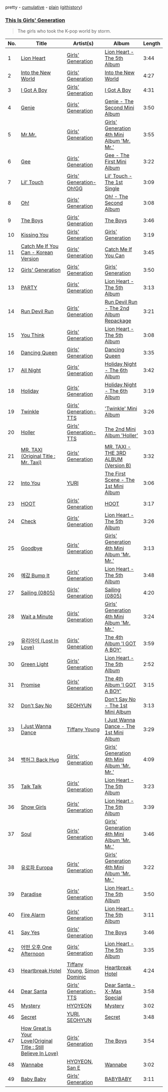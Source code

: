 pretty - [cumulative](/playlists/cumulative/This%20Is%20Girls'%20Generation.md) - [plain](/playlists/plain/37i9dQZF1DWSw3yrhD9FUj) ([githistory](https://github.githistory.xyz/tg-z/spotify-playlist-archive/blob/main/playlists/plain/37i9dQZF1DWSw3yrhD9FUj))

### [This Is Girls' Generation](https://open.spotify.com/playlist/37i9dQZF1DWSw3yrhD9FUj)

> The girls who took the K-pop world by storm.

| No. | Title | Artist(s) | Album | Length |
|---|---|---|---|---|
| 1 | [Lion Heart](https://open.spotify.com/track/17gohmCYDlZSYxp41xqVQ8) | [Girls' Generation](https://open.spotify.com/artist/0Sadg1vgvaPqGTOjxu0N6c) | [Lion Heart - The 5th Album](https://open.spotify.com/album/5NlwMhwLycO4kyzphjhM3e) | 3:44 |
| 2 | [Into the New World](https://open.spotify.com/track/24Gy6lVtCd8nOL2vzZiFyV) | [Girls' Generation](https://open.spotify.com/artist/0Sadg1vgvaPqGTOjxu0N6c) | [Into the New World](https://open.spotify.com/album/6EmLwnyjJRVgNOmOUpVhzz) | 4:27 |
| 3 | [I Got A Boy](https://open.spotify.com/track/1w3NKvQH0sizDnL2G0keq4) | [Girls' Generation](https://open.spotify.com/artist/0Sadg1vgvaPqGTOjxu0N6c) | [I Got A Boy](https://open.spotify.com/album/2gFTUesWGzUHyT26slYlKH) | 4:31 |
| 4 | [Genie](https://open.spotify.com/track/7m48u7EC4gnCfAhwoLfbCE) | [Girls' Generation](https://open.spotify.com/artist/0Sadg1vgvaPqGTOjxu0N6c) | [Genie - The Second Mini Album](https://open.spotify.com/album/7dXtKHYGXhQZCE2mEg0l93) | 3:50 |
| 5 | [Mr.Mr.](https://open.spotify.com/track/1hrZVbWwU6v4WAjOjv0xGo) | [Girls' Generation](https://open.spotify.com/artist/0Sadg1vgvaPqGTOjxu0N6c) | [Girls' Generation 4th Mini Album 'Mr. Mr.'](https://open.spotify.com/album/1w86o0LJYVmBExlyxWp00l) | 3:55 |
| 6 | [Gee](https://open.spotify.com/track/2BQIMF7CyLe2xAKzh74A4C) | [Girls' Generation](https://open.spotify.com/artist/0Sadg1vgvaPqGTOjxu0N6c) | [Gee - The First Mini Album](https://open.spotify.com/album/4YroJ4NELkaJ34JjEZ6RyJ) | 3:22 |
| 7 | [Lil’ Touch](https://open.spotify.com/track/4D5Ode2OfZMxIwQyvmhUe8) | [Girls' Generation-Oh!GG](https://open.spotify.com/artist/1foL9hLC9M6U94dINtOYfb) | [Lil' Touch - The 1st Single](https://open.spotify.com/album/6369mPjmE105oD1ECF7WiA) | 3:09 |
| 8 | [Oh!](https://open.spotify.com/track/6VOG2ROMCklbn6SSg9mA9H) | [Girls' Generation](https://open.spotify.com/artist/0Sadg1vgvaPqGTOjxu0N6c) | [Oh! - The Second Album](https://open.spotify.com/album/4e841RxorIoZIufX8v7p7E) | 3:08 |
| 9 | [The Boys](https://open.spotify.com/track/7eNZS973JNO67aP8mVGU6i) | [Girls' Generation](https://open.spotify.com/artist/0Sadg1vgvaPqGTOjxu0N6c) | [The Boys](https://open.spotify.com/album/5R0SllxstxihA5EYBPualh) | 3:46 |
| 10 | [Kissing You](https://open.spotify.com/track/18fWwTkrIxojEC2gmVyoxS) | [Girls' Generation](https://open.spotify.com/artist/0Sadg1vgvaPqGTOjxu0N6c) | [Girls' Generation](https://open.spotify.com/album/2U1BPwhkzHt05OFugiSB3g) | 3:19 |
| 11 | [Catch Me If You Can - Korean Version](https://open.spotify.com/track/10VuRG4YCjIDFxTliN02MP) | [Girls' Generation](https://open.spotify.com/artist/0Sadg1vgvaPqGTOjxu0N6c) | [Catch Me If You Can](https://open.spotify.com/album/5jut9PBHimvHgNXzE2ncI3) | 3:45 |
| 12 | [Girls' Generation](https://open.spotify.com/track/7GxaIFqvSXvAg18ai8i0gT) | [Girls' Generation](https://open.spotify.com/artist/0Sadg1vgvaPqGTOjxu0N6c) | [Girls' Generation](https://open.spotify.com/album/2U1BPwhkzHt05OFugiSB3g) | 3:50 |
| 13 | [PARTY](https://open.spotify.com/track/1S3KcfF8taTlNT8pRy2YzO) | [Girls' Generation](https://open.spotify.com/artist/0Sadg1vgvaPqGTOjxu0N6c) | [Lion Heart - The 5th Album](https://open.spotify.com/album/5NlwMhwLycO4kyzphjhM3e) | 3:13 |
| 14 | [Run Devil Run](https://open.spotify.com/track/0U9jNoTJeTxXToakhsb7pV) | [Girls' Generation](https://open.spotify.com/artist/0Sadg1vgvaPqGTOjxu0N6c) | [Run Devil Run - The 2nd Album Repackage](https://open.spotify.com/album/2b4JQKXl0gwf3bnAfhZwLA) | 3:21 |
| 15 | [You Think](https://open.spotify.com/track/5QVUh9QVZkiZ3HaFDjl6D1) | [Girls' Generation](https://open.spotify.com/artist/0Sadg1vgvaPqGTOjxu0N6c) | [Lion Heart - The 5th Album](https://open.spotify.com/album/5NlwMhwLycO4kyzphjhM3e) | 3:08 |
| 16 | [Dancing Queen](https://open.spotify.com/track/7Afts5sVYt9oeQZNjrIojK) | [Girls' Generation](https://open.spotify.com/artist/0Sadg1vgvaPqGTOjxu0N6c) | [Dancing Queen](https://open.spotify.com/album/3G2gVSrk2U0FKcVAM9rVFq) | 3:35 |
| 17 | [All Night](https://open.spotify.com/track/1UwERmn5UogyCz6qo21BmA) | [Girls' Generation](https://open.spotify.com/artist/0Sadg1vgvaPqGTOjxu0N6c) | [Holiday Night - The 6th Album](https://open.spotify.com/album/5MQM8Jw1FvT21Dny8cOXjF) | 3:42 |
| 18 | [Holiday](https://open.spotify.com/track/1Bjy9ZtwMle3uhVgoBgiGN) | [Girls' Generation](https://open.spotify.com/artist/0Sadg1vgvaPqGTOjxu0N6c) | [Holiday Night - The 6th Album](https://open.spotify.com/album/5MQM8Jw1FvT21Dny8cOXjF) | 3:19 |
| 19 | [Twinkle](https://open.spotify.com/track/6LeH7ExfGkYevlBGHiqRyf) | [Girls' Generation-TTS](https://open.spotify.com/artist/7AKHnZVqwXYuUwWJ8UGL5q) | ['Twinkle' Mini Album](https://open.spotify.com/album/0kRgg9fqMgIrzzzYNJrYuT) | 3:26 |
| 20 | [Holler](https://open.spotify.com/track/34qbsFCHlFNQpD4BXKZ7eD) | [Girls' Generation-TTS](https://open.spotify.com/artist/7AKHnZVqwXYuUwWJ8UGL5q) | [The 2nd Mini Album 'Holler'](https://open.spotify.com/album/106vONbQf36JSfQGlyBA4H) | 3:03 |
| 21 | [MR. TAXI (Original Title : Mr. Taxi)](https://open.spotify.com/track/0RSrjnq8YUmhh8TufeyzRy) | [Girls' Generation](https://open.spotify.com/artist/0Sadg1vgvaPqGTOjxu0N6c) | [MR. TAXI - THE 3RD ALBUM (Version B)](https://open.spotify.com/album/4Sn4bxHxtfT8M2NdSj7Rvz) | 3:32 |
| 22 | [Into You](https://open.spotify.com/track/6L8wVNs6kuQ7sRjHowbrLp) | [YURI](https://open.spotify.com/artist/2TMRvcwsmvVhvuEbKVEbZe) | [The First Scene - The 1st Mini Album](https://open.spotify.com/album/1vRQP001rGl7zI3W6ghGSR) | 3:06 |
| 23 | [HOOT](https://open.spotify.com/track/1qJ6HHAlajckYox9OghTHb) | [Girls' Generation](https://open.spotify.com/artist/0Sadg1vgvaPqGTOjxu0N6c) | [HOOT](https://open.spotify.com/album/7qJpLj8AiSe6zpgVi35sTQ) | 3:17 |
| 24 | [Check](https://open.spotify.com/track/2RnYn2TgRI2X3LQvwvcQSm) | [Girls' Generation](https://open.spotify.com/artist/0Sadg1vgvaPqGTOjxu0N6c) | [Lion Heart - The 5th Album](https://open.spotify.com/album/5NlwMhwLycO4kyzphjhM3e) | 3:26 |
| 25 | [Goodbye](https://open.spotify.com/track/3kx8lrlX77dtpvE1e2dLSs) | [Girls' Generation](https://open.spotify.com/artist/0Sadg1vgvaPqGTOjxu0N6c) | [Girls' Generation 4th Mini Album 'Mr. Mr.'](https://open.spotify.com/album/1w86o0LJYVmBExlyxWp00l) | 3:13 |
| 26 | [예감 Bump It](https://open.spotify.com/track/3u1yoaMJt5GunoJGpEJB5E) | [Girls' Generation](https://open.spotify.com/artist/0Sadg1vgvaPqGTOjxu0N6c) | [Lion Heart - The 5th Album](https://open.spotify.com/album/5NlwMhwLycO4kyzphjhM3e) | 3:48 |
| 27 | [Sailing (0805)](https://open.spotify.com/track/4iTS1BGs3Fob1UyXgIWa0w) | [Girls' Generation](https://open.spotify.com/artist/0Sadg1vgvaPqGTOjxu0N6c) | [Sailing (0805)](https://open.spotify.com/album/5B4YS9NmO7NXbWL5njfbiX) | 4:20 |
| 28 | [Wait a Minute](https://open.spotify.com/track/4ms5KwJ620RaphDh5HcTUF) | [Girls' Generation](https://open.spotify.com/artist/0Sadg1vgvaPqGTOjxu0N6c) | [Girls' Generation 4th Mini Album 'Mr. Mr.'](https://open.spotify.com/album/1w86o0LJYVmBExlyxWp00l) | 3:24 |
| 29 | [유리아이 (Lost In Love)](https://open.spotify.com/track/22xf7MLzKaaSiGoRM4IYSs) | [Girls' Generation](https://open.spotify.com/artist/0Sadg1vgvaPqGTOjxu0N6c) | [The 4th Album 'I GOT A BOY'](https://open.spotify.com/album/3qpbuQ6XTxYfGx4fQZpZcA) | 3:59 |
| 30 | [Green Light](https://open.spotify.com/track/7sOP2xCOlAVwETFcm2AC0M) | [Girls' Generation](https://open.spotify.com/artist/0Sadg1vgvaPqGTOjxu0N6c) | [Lion Heart - The 5th Album](https://open.spotify.com/album/5NlwMhwLycO4kyzphjhM3e) | 2:52 |
| 31 | [Promise](https://open.spotify.com/track/5QB9ePEiXzLhUnTDkBksM5) | [Girls' Generation](https://open.spotify.com/artist/0Sadg1vgvaPqGTOjxu0N6c) | [The 4th Album 'I GOT A BOY'](https://open.spotify.com/album/3qpbuQ6XTxYfGx4fQZpZcA) | 3:15 |
| 32 | [Don't Say No](https://open.spotify.com/track/7hETpLmqWiMAD5TtfrOlOe) | [SEOHYUN](https://open.spotify.com/artist/5uM1Et50auro2hTS6ZLcmT) | [Don't Say No - The 1st Mini Album](https://open.spotify.com/album/0kpGcdfYd3tEvVeYpx0pOu) | 3:13 |
| 33 | [I Just Wanna Dance](https://open.spotify.com/track/34NIgK6YRK8xVSZ4eNOEQf) | [Tiffany Young](https://open.spotify.com/artist/2lkCfFklQDBPlQzS4tR3VP) | [I Just Wanna Dance - The 1st Mini Album](https://open.spotify.com/album/7iv5B002IyCRxcrxsmBcbC) | 3:29 |
| 34 | [백허그 Back Hug](https://open.spotify.com/track/5spMcWcERS432BXeSjBnhg) | [Girls' Generation](https://open.spotify.com/artist/0Sadg1vgvaPqGTOjxu0N6c) | [Girls' Generation 4th Mini Album 'Mr. Mr.'](https://open.spotify.com/album/1w86o0LJYVmBExlyxWp00l) | 4:09 |
| 35 | [Talk Talk](https://open.spotify.com/track/6wyEQwH41leQOYAy2skGat) | [Girls' Generation](https://open.spotify.com/artist/0Sadg1vgvaPqGTOjxu0N6c) | [Lion Heart - The 5th Album](https://open.spotify.com/album/5NlwMhwLycO4kyzphjhM3e) | 3:23 |
| 36 | [Show Girls](https://open.spotify.com/track/5xpIFrpBRx1IO4ECSmcYLW) | [Girls' Generation](https://open.spotify.com/artist/0Sadg1vgvaPqGTOjxu0N6c) | [Lion Heart - The 5th Album](https://open.spotify.com/album/5NlwMhwLycO4kyzphjhM3e) | 3:39 |
| 37 | [Soul](https://open.spotify.com/track/0bNifJzrW0hnmvccypUllm) | [Girls' Generation](https://open.spotify.com/artist/0Sadg1vgvaPqGTOjxu0N6c) | [Girls' Generation 4th Mini Album 'Mr. Mr.'](https://open.spotify.com/album/1w86o0LJYVmBExlyxWp00l) | 3:46 |
| 38 | [유로파 Europa](https://open.spotify.com/track/3E7fuPDS2v8aOn15etHFuj) | [Girls' Generation](https://open.spotify.com/artist/0Sadg1vgvaPqGTOjxu0N6c) | [Girls' Generation 4th Mini Album 'Mr. Mr.'](https://open.spotify.com/album/1w86o0LJYVmBExlyxWp00l) | 3:22 |
| 39 | [Paradise](https://open.spotify.com/track/3Wjx1Y9YO3RNZHxuimXZQG) | [Girls' Generation](https://open.spotify.com/artist/0Sadg1vgvaPqGTOjxu0N6c) | [Lion Heart - The 5th Album](https://open.spotify.com/album/5NlwMhwLycO4kyzphjhM3e) | 3:50 |
| 40 | [Fire Alarm](https://open.spotify.com/track/6lxhodu85n8ifiVNPjRPr7) | [Girls' Generation](https://open.spotify.com/artist/0Sadg1vgvaPqGTOjxu0N6c) | [Lion Heart - The 5th Album](https://open.spotify.com/album/5NlwMhwLycO4kyzphjhM3e) | 3:11 |
| 41 | [Say Yes](https://open.spotify.com/track/7IJh4JGe9KYYcr3YZNyDcj) | [Girls' Generation](https://open.spotify.com/artist/0Sadg1vgvaPqGTOjxu0N6c) | [The Boys](https://open.spotify.com/album/5R0SllxstxihA5EYBPualh) | 3:46 |
| 42 | [어떤 오후 One Afternoon](https://open.spotify.com/track/54PgXXWg6zYiDsSdYpjLgC) | [Girls' Generation](https://open.spotify.com/artist/0Sadg1vgvaPqGTOjxu0N6c) | [Lion Heart - The 5th Album](https://open.spotify.com/album/5NlwMhwLycO4kyzphjhM3e) | 3:35 |
| 43 | [Heartbreak Hotel](https://open.spotify.com/track/4LndpQCKH3B6km0N6LIe7u) | [Tiffany Young](https://open.spotify.com/artist/2lkCfFklQDBPlQzS4tR3VP), [Simon Dominic](https://open.spotify.com/artist/57W9ikVc6O2wLDtmclSjvN) | [Heartbreak Hotel](https://open.spotify.com/album/26ngb4QrfhHzo8IFdT3KWh) | 4:24 |
| 44 | [Dear Santa](https://open.spotify.com/track/7Do5qY5GCZr0T2wk3eKzmi) | [Girls' Generation-TTS](https://open.spotify.com/artist/7AKHnZVqwXYuUwWJ8UGL5q) | [Dear Santa - X-Mas Special](https://open.spotify.com/album/2nFsRoEaoFtISD0Czsvx2x) | 3:58 |
| 45 | [Mystery](https://open.spotify.com/track/0prHnc1ariBFROWoymSd5W) | [HYOYEON](https://open.spotify.com/artist/0B3I6YgdnfXehUCpsO6oB8) | [Mystery](https://open.spotify.com/album/0QqTVhvQpeoJDEaQokYswv) | 3:02 |
| 46 | [Secret](https://open.spotify.com/track/06ij72kUIZQICquucnrgc1) | [YURI](https://open.spotify.com/artist/2TMRvcwsmvVhvuEbKVEbZe), [SEOHYUN](https://open.spotify.com/artist/5uM1Et50auro2hTS6ZLcmT) | [Secret](https://open.spotify.com/album/3ZYWTIR0jJNkLxDTlNuf14) | 3:48 |
| 47 | [How Great Is Your Love(Original Title : Still Believe In Love)](https://open.spotify.com/track/6T2mfqFi7CWZhhAAK5p2O4) | [Girls' Generation](https://open.spotify.com/artist/0Sadg1vgvaPqGTOjxu0N6c) | [The Boys](https://open.spotify.com/album/5R0SllxstxihA5EYBPualh) | 3:54 |
| 48 | [Wannabe](https://open.spotify.com/track/12mdismP79kAQrKDgdM4TC) | [HYOYEON](https://open.spotify.com/artist/0B3I6YgdnfXehUCpsO6oB8), [San E](https://open.spotify.com/artist/61MMiylth1injW39oZBuYB) | [Wannabe](https://open.spotify.com/album/37zkUJGZ62OnxkEISEu8Ju) | 3:02 |
| 49 | [Baby Baby](https://open.spotify.com/track/69VFSkc7Eca09fnUxSL5nw) | [Girls' Generation](https://open.spotify.com/artist/0Sadg1vgvaPqGTOjxu0N6c) | [BABYBABY](https://open.spotify.com/album/1xbVi5T6nMgrfmjHhjjVIu) | 3:11 |